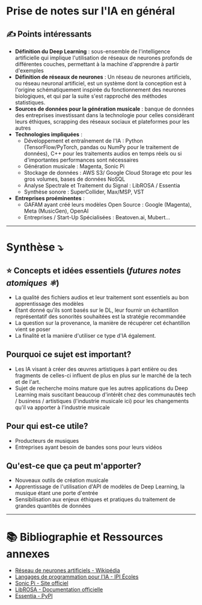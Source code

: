 # Prise de notes sur l'IA en général

## ✍️ Points intéressants

- **Définition du Deep Learning** : sous-ensemble de l'intelligence artificielle qui implique l'utilisation de réseaux de neurones profonds de différentes couches, permettant à la machine d'apprendre à partir d'exemples
- **Définition de réseaux de neurones** :  Un réseau de neurones artificiels, ou réseau neuronal artificiel, est un système dont la conception est à l'origine schématiquement inspirée du fonctionnement des neurones biologiques, et qui par la suite s'est rapproché des méthodes statistiques.
- **Sources de données pour la génération musicale** : banque de données des entreprises investissant dans la technologie pour celles considérant leurs éthiques, scrapping des réseaux sociaux et plateformes pour les autres
- **Technologies impliquées** :
    - Développement et entraînement de l'IA : Python (TensorFlow/PyTorch, pandas ou NumPy pour le traitement de données), C++ pour les traitements audios en temps réels ou si d'importantes performances sont nécessaires
    - Génération musicale : Magenta, Sonic Pi
    - Stockage de données : AWS S3/ Google Cloud Storage etc pour les gros volumes, bases de données NoSQL
    - Analyse Spectrale et Traitement du Signal : LibROSA / Essentia
    - Synthèse sonore : SuperCollider, Max/MSP, VST 
- **Entreprises proéminentes** :
    - GAFAM ayant créé leurs modèles Open Source : Google (Magenta), Meta (MusicGen), OpenAI 
    - Entreprises / Start-Up Spécialisées : Beatoven.ai, Mubert... 

---

# Synthèse  ⤵︎

## ⭐ Concepts et idées essentiels (_futures notes atomiques ⚛︎_)

- La qualité des fichiers audios et leur traitement sont essentiels au bon apprentissage des modèles 
- Étant donné qu'ils sont basés sur le DL, leur fournir un échantillon représentatif des sonorités souhaitées est la stratégie recommandée 
- La question sur la provenance, la manière de récupérer cet échantillon vient se poser 
- La finalité et la manière d'utiliser ce type d'IA également.

## Pourquoi ce sujet est important?

- Les IA visant à créer des œuvres artistiques à part entière ou des fragments de celles-ci influent de plus en plus sur le marché de la tech et de l'art.
- Sujet de recherche moins mature que les autres applications du Deep Learning mais suscitant beaucoup d'intérêt chez des communautés tech / business / artistiques (l'industrie musicale ici) pour les changements qu'il va apporter à l'industrie musicale 
## Pour qui est-ce utile?

- Producteurs de musiques
- Entreprises ayant besoin de bandes sons pour leurs vidéos 

## Qu'est-ce que ça peut m'apporter?

- Nouveaux outils de création musicale 
- Apprentissage de l'utilisation d'API de modèles de Deep Learning, la musique étant une porte d'entrée
- Sensibilisation aux enjeux éthiques et pratiques du traitement de grandes quantités de données

---

# 📚 Bibliographie et Ressources annexes

- [Réseau de neurones artificiels - Wikipédia](https://fr.wikipedia.org/wiki/R%C3%A9seau_de_neurones_artificiels)
- [Langages de programmation pour l'IA - IPI Écoles](https://www.ipi-ecoles.com/langage-programmation-ia/)
- [Sonic Pi - Site officiel](https://sonic-pi.net/)
- [LibROSA - Documentation officielle](https://librosa.org/)
- [Essentia - PyPI](https://pypi.org/project/essentia/)
